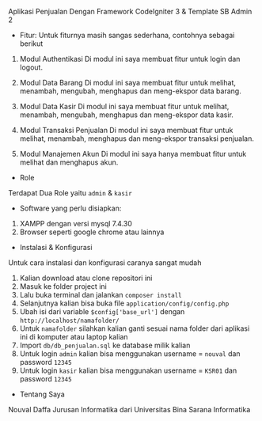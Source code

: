 Aplikasi Penjualan Dengan Framework CodeIgniter 3 & Template SB Admin 2

- Fitur:
Untuk fiturnya masih sangas sederhana, contohnya sebagai berikut

1. Modul Authentikasi
Di modul ini saya membuat fitur untuk login dan logout.

2. Modul Data Barang
Di modul ini saya membuat fitur untuk melihat, menambah, mengubah, menghapus dan meng-ekspor data barang.

3. Modul Data Kasir
Di modul ini saya membuat fitur untuk melihat, menambah, mengubah, menghapus dan meng-ekspor data kasir.

4. Modul Transaksi Penjualan
Di modul ini saya membuat fitur untuk melihat, menambah, menghapus dan meng-ekspor transaksi penjualan.

5. Modul Manajemen Akun
Di modul ini saya hanya membuat fitur untuk melihat dan menghapus akun.

- Role

Terdapat Dua Role yaitu `admin` & `kasir`

- Software yang perlu disiapkan:

1. XAMPP dengan versi mysql 7.4.30
2. Browser seperti google chrome atau lainnya

- Instalasi & Konfigurasi

Untuk cara instalasi dan konfigurasi caranya sangat mudah

1. Kalian download atau clone repositori ini
2. Masuk ke folder project ini
3. Lalu buka terminal dan jalankan `composer install`
4. Selanjutnya kalian bisa buka file `application/config/config.php`
5. Ubah isi dari variable `$config['base_url']` dengan `http://localhost/namafolder/`
6. Untuk `namafolder` silahkan kalian ganti sesuai nama folder dari aplikasi ini di komputer atau laptop kalian
7. Import `db/db_penjualan.sql` ke database milik kalian
8. Untuk login `admin` kalian bisa menggunakan username = `nouval` dan password `12345`
9. Untuk login `kasir` kalian bisa menggunakan username = `KSR01` dan password `12345`

- Tentang Saya

Nouval Daffa Jurusan Informatika dari Universitas Bina Sarana Informatika
 
 
